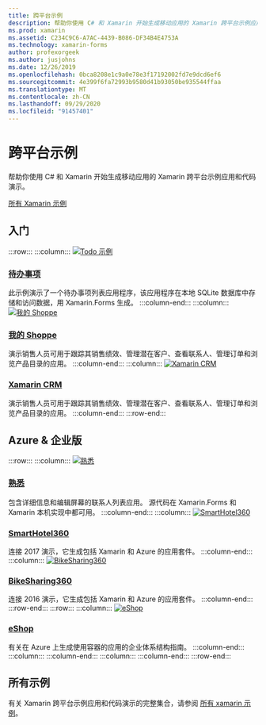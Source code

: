 ```yaml
---
title: 跨平台示例
description: 帮助你使用 C# 和 Xamarin 开始生成移动应用的 Xamarin 跨平台示例应用和代码演示。
ms.prod: xamarin
ms.assetid: C234C9C6-A7AC-4439-B086-DF34B4E4753A
ms.technology: xamarin-forms
author: profexorgeek
ms.author: jusjohns
ms.date: 12/26/2019
ms.openlocfilehash: 0bca8208e1c9a0e78e3f17192002fd7e9dcd6ef6
ms.sourcegitcommit: 4e399f6fa72993b9580d41b93050be935544ffaa
ms.translationtype: MT
ms.contentlocale: zh-CN
ms.lasthandoff: 09/29/2020
ms.locfileid: "91457401"
---
```

# <a name="cross-platform-samples"></a>跨平台示例

帮助你使用 C# 和 Xamarin 开始生成移动应用的 Xamarin 跨平台示例应用和代码演示。

[所有 Xamarin 示例](/samples/browse/?products=xamarin)

## <a name="get-started"></a>入门

:::row:::
    :::column:::
[![Todo 示例](images/todo.png)](/samples/xamarin/xamarin-forms-samples/todo/)

### <a name="todo"></a>[待办事项](/samples/xamarin/xamarin-forms-samples/todo/)

此示例演示了一个待办事项列表应用程序，该应用程序在本地 SQLite 数据库中存储和访问数据，用 Xamarin.Forms 生成。
    :::column-end:::
    :::column:::
[![我的 Shoppe](images/myshoppe.png)](https://github.com/xamarinhq/app-myshoppe)

### <a name="my-shoppe"></a>[我的 Shoppe](https://github.com/xamarinhq/app-myshoppe)

演示销售人员可用于跟踪其销售绩效、管理潜在客户、查看联系人、管理订单和浏览产品目录的应用。
    :::column-end:::
    :::column:::
[![Xamarin CRM](images/crm.png)](https://github.com/xamarin/app-crm)

### <a name="xamarin-crm"></a>[Xamarin CRM](https://github.com/xamarin/app-crm)

演示销售人员可用于跟踪其销售绩效、管理潜在客户、查看联系人、管理订单和浏览产品目录的应用。
    :::column-end:::
:::row-end:::

## <a name="azure--enterprise"></a>Azure & 企业版

:::row:::
    :::column:::
[![熟悉](images/acquaint.jpg)](https://github.com/xamarinhq/app-acquaint/)

### <a name="acquaint"></a>[熟悉](https://github.com/xamarinhq/app-acquaint/)

包含详细信息和编辑屏幕的联系人列表应用。 源代码在 Xamarin.Forms 和 Xamarin 本机实现中都可用。
    :::column-end:::
    :::column:::
[![SmartHotel360](images/smarthotel360.png)](https://github.com/Microsoft/SmartHotel360-mobile-desktop-apps)

### <a name="smarthotel360"></a>[SmartHotel360](https://github.com/Microsoft/SmartHotel360-mobile-desktop-apps)

连接 2017 演示，它生成包括 Xamarin 和 Azure 的应用套件。
    :::column-end:::
    :::column:::
[![BikeSharing360](images/bikesharing360.png)](https://github.com/Microsoft/BikeSharing360_MobileApps)

### <a name="bikesharing360"></a>[BikeSharing360](https://github.com/Microsoft/BikeSharing360_MobileApps)

连接 2016 演示，它生成包括 Xamarin 和 Azure 的应用套件。
    :::column-end:::
:::row-end:::
:::row:::
    :::column:::
[![eShop](images/eshop.png)](https://github.com/dotnet-architecture/eShopOnContainers/tree/dev/src/Mobile)

### <a name="eshop"></a>[eShop](https://github.com/dotnet-architecture/eShopOnContainers/tree/dev/src/Mobile)

有关在 Azure 上生成使用容器的应用的企业体系结构指南。
    :::column-end:::
    :::column:::
    :::column-end:::
    :::column:::
    :::column-end:::
:::row-end:::

## <a name="all-samples"></a>所有示例

有关 Xamarin 跨平台示例应用和代码演示的完整集合，请参阅 [所有 xamarin 示例](/samples/browse/?products=xamarin)。